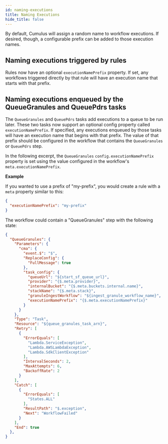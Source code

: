 ```yaml
---
id: naming-executions
title: Naming Executions
hide_title: false
---
```


By default, Cumulus will assign a random name to workflow executions. If
desired, though, a configurable prefix can be added to those execution names.

## Naming executions triggered by rules

Rules now have an optional `executionNamePrefix` property. If set, any workflows
triggered directly by that rule will have an execution name that starts with
that prefix.

## Naming executions enqueued by the QueueGranules and QueuePdrs tasks

The `QueueGranules` and `QueuePdrs` tasks add executions to a queue to be run
later. These two tasks now support an optional config property called
`executionNamePrefix`. If specified, any executions enqueued by those tasks will
have an execution name that begins with that prefix. The value of that prefix
should be configured in the workflow that contains the `QueueGranules` or
`QueuePdrs` step.

In the following excerpt, the `QueueGranules` `config.executionNamePrefix`
property is set using the value configured in the workflow's
`meta.executionNamePrefix`.

**Example**

If you wanted to use a prefix of "my-prefix", you would create a rule with a `meta` property
similar to this:

```json
{
  "executionNamePrefix": "my-prefix"
}
```

The workflow could contain a "QueueGranules" step with the following state:

```json
{
  "QueueGranules": {
    "Parameters": {
      "cma": {
        "event.$": "$",
        "ReplaceConfig": {
          "FullMessage": true
        },
        "task_config": {
          "queueUrl": "${start_sf_queue_url}",
          "provider": "{$.meta.provider}",
          "internalBucket": "{$.meta.buckets.internal.name}",
          "stackName": "{$.meta.stack}",
          "granuleIngestWorkflow": "${ingest_granule_workflow_name}",
          "executionNamePrefix": "{$.meta.executionNamePrefix}"
        }
      }
    },
    "Type": "Task",
    "Resource": "${queue_granules_task_arn}",
    "Retry": [
      {
        "ErrorEquals": [
          "Lambda.ServiceException",
          "Lambda.AWSLambdaException",
          "Lambda.SdkClientException"
        ],
        "IntervalSeconds": 2,
        "MaxAttempts": 6,
        "BackoffRate": 2
      }
    ],
    "Catch": [
      {
        "ErrorEquals": [
          "States.ALL"
        ],
        "ResultPath": "$.exception",
        "Next": "WorkflowFailed"
      }
    ],
    "End": true
  },
}
```
